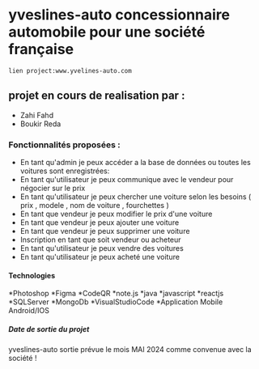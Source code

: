 # yveslines-auto concessionnaire automobile pour une société  française
    lien project:www.yvelines-auto.com

## projet en cours de realisation par :
  - Zahi Fahd
  - Boukir Reda

### Fonctionnalités proposées :

- En tant qu'admin je peux accéder a la base de données ou toutes les voitures sont enregistrées:
- En tant qu'utilisateur je peux communique avec le vendeur pour négocier sur le prix
- En tant qu'utilisateur je peux chercher une voiture selon les besoins ( prix , modele , nom de voiture , fourchettes )
- En tant que vendeur je peux modifier le prix d'une voiture
- En tant que vendeur je peux ajouter une voiture
- En tant que vendeur je peux supprimer une voiture
- Inscription en tant que soit vendeur ou acheteur
- En tant qu'utilisateur je peux vendre des voitures
- En tant qu'utilisateur je peux acheté une voiture

#### Technologies 
*Photoshop
*Figma
*CodeQR
*note.js
*java
*javascript
*reactjs
*SQLServer
*MongoDb
*VisualStudioCode
*Application Mobile Android/IOS


##### Date de sortie du projet 
yveslines-auto sortie prévue le mois MAI 2024 comme convenue avec la société  !
